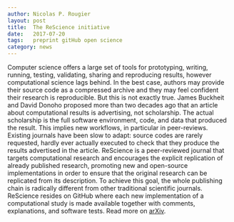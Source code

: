 ```yaml
---
author: Nicolas P. Rougier
layout: post
title:  The ReScience initiative
date:   2017-07-20
tags:   preprint gitHub open science
category: news
---
```


Computer science offers a large set of tools for prototyping, writing, running,
testing, validating, sharing and reproducing results, however computational
science lags behind. In the best case, authors may provide their source code as
a compressed archive and they may feel confident their research is
reproducible. But this is not exactly true. James Buckheit and David Donoho
proposed more than two decades ago that an article about computational results
is advertising, not scholarship. The actual scholarship is the full software
environment, code, and data that produced the result. This implies new
workflows, in particular in peer-reviews. Existing journals have been slow to
adapt: source codes are rarely requested, hardly ever actually executed to
check that they produce the results advertised in the article. ReScience is a
peer-reviewed journal that targets computational research and encourages the
explicit replication of already published research, promoting new and
open-source implementations in order to ensure that the original research can
be replicated from its description. To achieve this goal, the whole publishing
chain is radically different from other traditional scientific
journals. ReScience resides on GitHub where each new implementation of a
computational study is made available together with comments, explanations, and
software tests. Read more on [arXiv](https://arxiv.org/abs/1707.04393).

